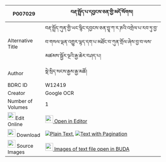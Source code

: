 |P007029|བརྡ་སྤྲོད་པ་དབྱངས་ཅན་གྱི་མདོ་སོགས། 
| --- | --- 
|Alternative Title |བརྡ་སྤྲོད་ཀུན་གྱི་ཡང་སྙིང་དབྱངས་ཅན་བྱཱ་ཀ་ར་ཎའི་འགྲེལ་པ་རབ་ཏུ་བྱ་བ་གསལ་ལྡན་འགྱུར་ལྷད་དག་པ་མཐོང་བ་ཀུན་གྲོལ་ཞེས་བྱ་བ་ལས་མཚམས་སྦྱོར་ལྔའི་རྒྱ་ཆེར་བཤད་པ།
|Author| སྡེ་སྲིད་སངས་རྒྱས་རྒྱ་མཚོ།
|BDRC ID | W12419
|Creator | Google OCR
|Number of Volumes| 1
|<img width="25" src="https://img.icons8.com/color/25/000000/edit-property.png">Edit Online| [<img width="25" src="https://avatars.githubusercontent.com/u/45091458?s=200&v=4"> Open in Editor](http://editor.openpecha.org/P007029)
|<img width="25" src="https://img.icons8.com/fluent/48/000000/download-2.png"/>  Download | [![](https://img.icons8.com/color/20/000000/txt.png)Plain Text](https://github.com/Openpecha/P007029/releases/download/v1/datropa_yangchen_gyi_do_sok_plain_P007029.zip), [![](https://img.icons8.com/color/20/000000/txt.png)Text with Pagination](https://github.com/Openpecha/P007029/releases/download/v1/datropa_yangchen_gyi_do_sok_pages_P007029.zip)
|<img width="25" src="https://img.icons8.com/plasticine/100/000000/pictures-folder.png"/>  Source Images | [<img width="25" src="https://library.bdrc.io/icons/BUDA-small.svg"> Images of text file open in BUDA](https://library.bdrc.io/show/bdr:W12419)